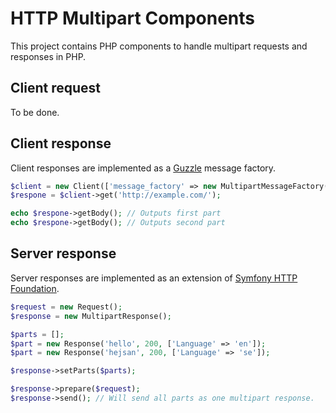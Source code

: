 HTTP Multipart Components
=========================

This project contains PHP components to handle multipart requests and responses in PHP.

## Client request

To be done.

## Client response

Client responses are implemented as a [Guzzle](http://guzzlephp.org/) message factory.

```php
$client = new Client(['message_factory' => new MultipartMessageFactory()]);
$respone = $client->get('http://example.com/');

echo $respone->getBody(); // Outputs first part
echo $respone->getBody(); // Outputs second part
```


## Server response

Server responses are implemented as an extension of
[Symfony HTTP Foundation](http://symfony.com/components/HttpFoundation).

```php
$request = new Request();
$response = new MultipartResponse();

$parts = [];
$part = new Response('hello', 200, ['Language' => 'en']);
$part = new Response('hejsan', 200, ['Language' => 'se']);

$response->setParts($parts);

$response->prepare($request);
$response->send(); // Will send all parts as one multipart response.
```
